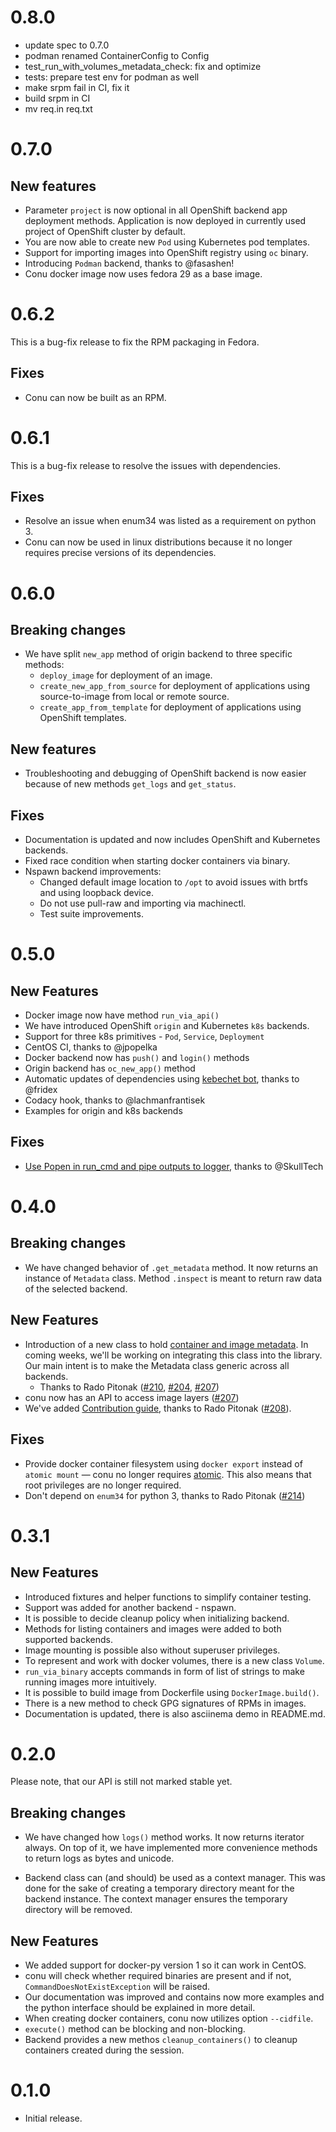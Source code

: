 # 0.8.0

* update spec to 0.7.0
* podman renamed ContainerConfig to Config
* test_run_with_volumes_metadata_check: fix and optimize
* tests: prepare test env for podman as well
* make srpm fail in CI, fix it
* build srpm in CI
* mv req.in req.txt

# 0.7.0

## New features

* Parameter `project` is now optional in all OpenShift backend app deployment methods. Application is now deployed in currently used project of OpenShift cluster by default.
* You are now able to create new `Pod` using Kubernetes pod templates.
* Support for importing images into OpenShift registry using `oc` binary.
* Introducing `Podman` backend, thanks to @fasashen!
* Conu docker image now uses fedora 29 as a base image.


# 0.6.2

This is a bug-fix release to fix the RPM packaging in Fedora.

## Fixes

* Conu can now be built as an RPM.


# 0.6.1

This is a bug-fix release to resolve the issues with dependencies.

## Fixes

* Resolve an issue when enum34 was listed as a requirement on python 3.
* Conu can now be used in linux distributions because it no longer requires precise versions of its dependencies.


# 0.6.0

## Breaking changes

* We have split `new_app` method of origin backend to three specific methods:
    - `deploy_image` for deployment of an image.
    - `create_new_app_from_source` for deployment of applications using source-to-image from local or remote source.
    - `create_app_from_template` for deployment of applications using OpenShift templates.

## New features

* Troubleshooting and debugging of OpenShift backend is now easier because of new methods `get_logs` and `get_status`.

## Fixes

* Documentation is updated and now includes OpenShift and Kubernetes backends.
* Fixed race condition when starting docker containers via binary.
* Nspawn backend improvements:
    - Changed default image location to `/opt` to avoid issues with brtfs and using loopback device.
    - Do not use pull-raw and importing via machinectl.
    - Test suite improvements.


# 0.5.0

## New Features

* Docker image now have method `run_via_api()`
* We have introduced OpenShift `origin` and Kubernetes `k8s` backends.
* Support for three k8s primitives - `Pod`, `Service`, `Deployment`
* CentOS CI, thanks to @jpopelka
* Docker backend now has `push()` and `login()` methods
* Origin backend has `oc_new_app()` method
* Automatic updates of dependencies using [kebechet bot](https://github.com/thoth-station/kebechet), thanks to @fridex
* Codacy hook, thanks to @lachmanfrantisek
* Examples for origin and k8s backends

## Fixes
* [Use Popen in run_cmd and pipe outputs to logger](https://github.com/user-cont/conu/pull/263), thanks to @SkullTech


# 0.4.0

## Breaking changes

* We have changed behavior of `.get_metadata` method. It now returns an
  instance of `Metadata` class. Method `.inspect` is meant to return raw data
  of the selected backend.

## New Features

* Introduction of a new class to hold [container and image
  metadata](https://github.com/user-cont/conu/blob/d19accbbc82b7a04090fc6339f4974c73f2987d6/conu/apidefs/metadata.py#L4).
  In coming weeks, we'll be working on integrating this class into the library.
  Our main intent is to make the Metadata class generic across all backends.
  * Thanks to Rado Pitonak
    ([#210](https://github.com/user-cont/conu/pulls/210),
    [#204](https://github.com/user-cont/conu/pulls/204),
    [#207](https://github.com/user-cont/conu/pulls/207))
* conu now has an API to access image layers ([#207](https://github.com/user-cont/conu/pulls/203))
* We've added [Contribution guide](https://github.com/user-cont/conu/blob/master/CONTRIBUTING.md), thanks to Rado Pitonak ([#208](https://github.com/user-cont/conu/pulls/208)).

## Fixes

* Provide docker container filesystem using `docker export` instead of `atomic
  mount` — conu no longer requires
  [atomic](https://github.com/projectatomic/atomic). This also means that root
  privileges are no longer required.
* Don't depend on `enum34` for python 3, thanks to Rado Pitonak ([#214](https://github.com/user-cont/conu/pulls/214))


# 0.3.1

## New Features

* Introduced fixtures and helper functions to simplify container testing.
* Support was added for another backend - nspawn.
* It is possible to decide cleanup policy when initializing backend.
* Methods for listing containers and images were added to both supported backends.
* Image mounting is possible also without superuser privileges.
* To represent and work with docker volumes, there is a new class `Volume`.
* `run_via_binary` accepts commands in form of list of strings
  to make running images more intuitively.
* It is possible to build image from Dockerfile using `DockerImage.build()`.
* There is a new method to check GPG signatures of RPMs in images.
* Documentation is updated, there is also asciinema demo in README.md.


# 0.2.0

Please note, that our API is still not marked stable yet.

## Breaking changes

* We have changed how `logs()` method works. It now returns iterator always. On
  top of it, we have implemented more convenience methods to return logs as
  bytes and unicode.

* Backend class can (and should) be used as a context manager. This was done
  for the sake of creating a temporary directory meant for the backend
  instance. The context manager ensures the temporary directory will be removed.

## New Features

* We added support for docker-py version 1 so it can work in CentOS.
* conu will check whether required binaries are present and if not,
  `CommandDoesNotExistException` will be raised.
* Our documentation was improved and contains now more examples and the python
  interface should be explained in more detail.
* When creating docker containers, conu now utilizes option `--cidfile`.
* `execute()` method can be blocking and non-blocking.
* Backend provides a new methos `cleanup_containers()` to cleanup containers
  created during the session.


# 0.1.0

* Initial release.
